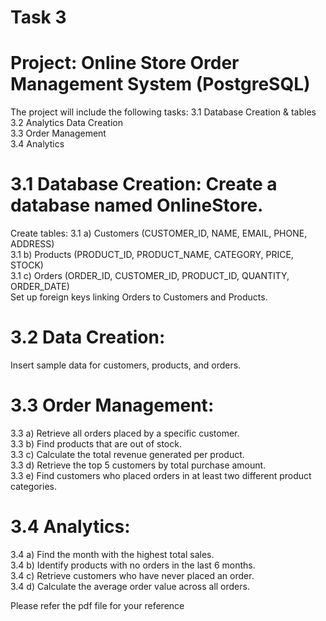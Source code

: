 # Task 3 
# Project: Online Store Order Management System (PostgreSQL)

The project will include the following tasks:
                            3.1 Database Creation & tables      
                            3.2 Analytics Data Creation    
                            3.3 Order Management    
                            3.4 Analytics   
# 3.1 Database Creation: Create a database named OnlineStore.
Create tables:
3.1  a) Customers (CUSTOMER_ID, NAME, EMAIL, PHONE, ADDRESS)   
3.1  b) Products (PRODUCT_ID, PRODUCT_NAME, CATEGORY, PRICE, STOCK)    
3.1  c) Orders (ORDER_ID, CUSTOMER_ID, PRODUCT_ID, QUANTITY, ORDER_DATE)    
         Set up foreign keys linking Orders to Customers and Products.      
# 3.2 Data Creation:
Insert sample data for customers, products, and orders.
# 3.3 Order Management:
3.3 a) Retrieve all orders placed by a specific customer.   
3.3 b) Find products that are out of stock.  
3.3 c) Calculate the total revenue generated per product.  
3.3 d) Retrieve the top 5 customers by total purchase amount.  
3.3 e) Find customers who placed orders in at least two different product categories.  
# 3.4 Analytics:
3.4 a) Find the month with the highest total sales.  
3.4 b) Identify products with no orders in the last 6 months.  
3.4  c) Retrieve customers who have never placed an order.  
3.4  d) Calculate the average order value across all orders.  

Please refer the pdf file for your reference
